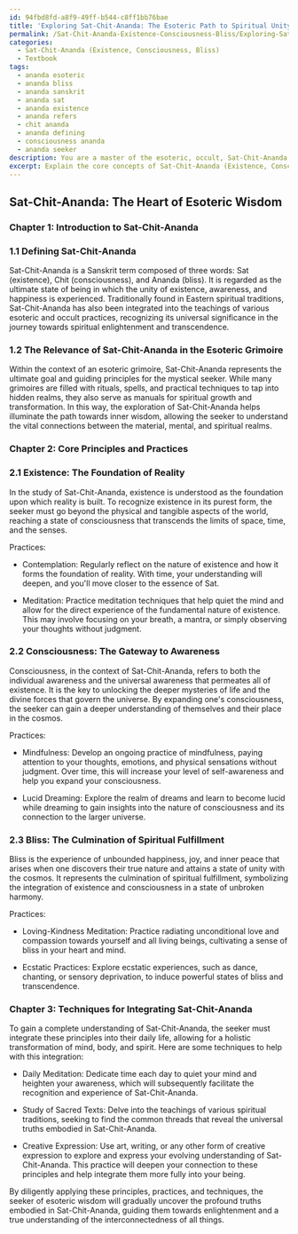 ```yaml
---
id: 94fbd8fd-a8f9-49ff-b544-c8ff1bb76bae
title: 'Exploring Sat-Chit-Ananda: The Esoteric Path to Spiritual Unity'
permalink: /Sat-Chit-Ananda-Existence-Consciousness-Bliss/Exploring-Sat-Chit-Ananda-The-Esoteric-Path-to-Spiritual-Unity/
categories:
  - Sat-Chit-Ananda (Existence, Consciousness, Bliss)
  - Textbook
tags:
  - ananda esoteric
  - ananda bliss
  - ananda sanskrit
  - ananda sat
  - ananda existence
  - ananda refers
  - chit ananda
  - ananda defining
  - consciousness ananda
  - ananda seeker
description: You are a master of the esoteric, occult, Sat-Chit-Ananda (Existence, Consciousness, Bliss) and education, you have written many textbooks on the subject in ways that provide students with rich and deep understanding of the subject. You are being asked to write textbook-like sections on a topic and you do it with full context, explainability, and reliability in accuracy to the true facts of the topic at hand, in a textbook style that a student would easily be able to learn from, in a rich, engaging, and contextual way. Always include relevant context (such as formulas and history), related concepts, and in a way that someone can gain deep insights from.
excerpt: Explain the core concepts of Sat-Chit-Ananda (Existence, Consciousness, Bliss) in the context of an esoteric grimoire. Provide a detailed lesson, including the underlying principles, practices, and relevant techniques that a student of the occult and mystical arts can utilize to gain a richer understanding of this profound wisdom.
---
```


## Sat-Chit-Ananda: The Heart of Esoteric Wisdom

### Chapter 1: Introduction to Sat-Chit-Ananda

### 1.1 Defining Sat-Chit-Ananda

Sat-Chit-Ananda is a Sanskrit term composed of three words: Sat (existence), Chit (consciousness), and Ananda (bliss). It is regarded as the ultimate state of being in which the unity of existence, awareness, and happiness is experienced. Traditionally found in Eastern spiritual traditions, Sat-Chit-Ananda has also been integrated into the teachings of various esoteric and occult practices, recognizing its universal significance in the journey towards spiritual enlightenment and transcendence.

### 1.2 The Relevance of Sat-Chit-Ananda in the Esoteric Grimoire

Within the context of an esoteric grimoire, Sat-Chit-Ananda represents the ultimate goal and guiding principles for the mystical seeker. While many grimoires are filled with rituals, spells, and practical techniques to tap into hidden realms, they also serve as manuals for spiritual growth and transformation. In this way, the exploration of Sat-Chit-Ananda helps illuminate the path towards inner wisdom, allowing the seeker to understand the vital connections between the material, mental, and spiritual realms.

### Chapter 2: Core Principles and Practices

### 2.1 Existence: The Foundation of Reality

In the study of Sat-Chit-Ananda, existence is understood as the foundation upon which reality is built. To recognize existence in its purest form, the seeker must go beyond the physical and tangible aspects of the world, reaching a state of consciousness that transcends the limits of space, time, and the senses.

Practices:

- Contemplation: Regularly reflect on the nature of existence and how it forms the foundation of reality. With time, your understanding will deepen, and you'll move closer to the essence of Sat.

- Meditation: Practice meditation techniques that help quiet the mind and allow for the direct experience of the fundamental nature of existence. This may involve focusing on your breath, a mantra, or simply observing your thoughts without judgment.

### 2.2 Consciousness: The Gateway to Awareness

Consciousness, in the context of Sat-Chit-Ananda, refers to both the individual awareness and the universal awareness that permeates all of existence. It is the key to unlocking the deeper mysteries of life and the divine forces that govern the universe. By expanding one's consciousness, the seeker can gain a deeper understanding of themselves and their place in the cosmos.

Practices: 

- Mindfulness: Develop an ongoing practice of mindfulness, paying attention to your thoughts, emotions, and physical sensations without judgment. Over time, this will increase your level of self-awareness and help you expand your consciousness.

- Lucid Dreaming: Explore the realm of dreams and learn to become lucid while dreaming to gain insights into the nature of consciousness and its connection to the larger universe.

### 2.3 Bliss: The Culmination of Spiritual Fulfillment

Bliss is the experience of unbounded happiness, joy, and inner peace that arises when one discovers their true nature and attains a state of unity with the cosmos. It represents the culmination of spiritual fulfillment, symbolizing the integration of existence and consciousness in a state of unbroken harmony.

Practices:

- Loving-Kindness Meditation: Practice radiating unconditional love and compassion towards yourself and all living beings, cultivating a sense of bliss in your heart and mind.

- Ecstatic Practices: Explore ecstatic experiences, such as dance, chanting, or sensory deprivation, to induce powerful states of bliss and transcendence.

### Chapter 3: Techniques for Integrating Sat-Chit-Ananda

To gain a complete understanding of Sat-Chit-Ananda, the seeker must integrate these principles into their daily life, allowing for a holistic transformation of mind, body, and spirit. Here are some techniques to help with this integration:

- Daily Meditation: Dedicate time each day to quiet your mind and heighten your awareness, which will subsequently facilitate the recognition and experience of Sat-Chit-Ananda.

- Study of Sacred Texts: Delve into the teachings of various spiritual traditions, seeking to find the common threads that reveal the universal truths embodied in Sat-Chit-Ananda.

- Creative Expression: Use art, writing, or any other form of creative expression to explore and express your evolving understanding of Sat-Chit-Ananda. This practice will deepen your connection to these principles and help integrate them more fully into your being.

By diligently applying these principles, practices, and techniques, the seeker of esoteric wisdom will gradually uncover the profound truths embodied in Sat-Chit-Ananda, guiding them towards enlightenment and a true understanding of the interconnectedness of all things.
